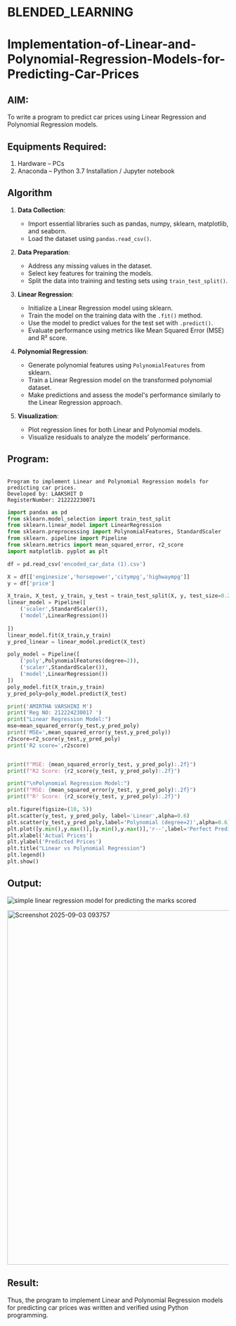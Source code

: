 # BLENDED_LEARNING
# Implementation-of-Linear-and-Polynomial-Regression-Models-for-Predicting-Car-Prices

## AIM:
To write a program to predict car prices using Linear Regression and Polynomial Regression models.

## Equipments Required:
1. Hardware – PCs
2. Anaconda – Python 3.7 Installation / Jupyter notebook

## Algorithm
1. **Data Collection**:  
   - Import essential libraries such as pandas, numpy, sklearn, matplotlib, and seaborn.  
   - Load the dataset using `pandas.read_csv()`.  

2. **Data Preparation**:  
   - Address any missing values in the dataset.  
   - Select key features for training the models.  
   - Split the data into training and testing sets using `train_test_split()`.  

3. **Linear Regression**:  
   - Initialize a Linear Regression model using sklearn.  
   - Train the model on the training data with the `.fit()` method.  
   - Use the model to predict values for the test set with `.predict()`.  
   - Evaluate performance using metrics like Mean Squared Error (MSE) and R² score.  

4. **Polynomial Regression**:  
   - Generate polynomial features using `PolynomialFeatures` from sklearn.  
   - Train a Linear Regression model on the transformed polynomial dataset.  
   - Make predictions and assess the model's performance similarly to the Linear Regression approach.  

5. **Visualization**:  
   - Plot regression lines for both Linear and Polynomial models.  
   - Visualize residuals to analyze the models' performance.  


## Program:
```

Program to implement Linear and Polynomial Regression models for predicting car prices.
Developed by: LAAKSHIT D
RegisterNumber: 212222230071

```
```python
import pandas as pd
from sklearn.model_selection import train_test_split
from sklearn.linear_model import LinearRegression
from sklearn.preprocessing import PolynomialFeatures, StandardScaler
from sklearn. pipeline import Pipeline
from sklearn.metrics import mean_squared_error, r2_score
import matplotlib. pyplot as plt
```

```python
df = pd.read_csv('encoded_car_data (1).csv')
```

```python
X = df[['enginesize','horsepower','citympg','highwaympg']]
y = df['price']
```

```python
X_train, X_test, y_train, y_test = train_test_split(X, y, test_size=0.2, random_state=42)
linear_model = Pipeline([
    ('scaler',StandardScaler()),
    ('model',LinearRegression())
    
])
linear_model.fit(X_train,y_train)
y_pred_linear = linear_model.predict(X_test)
```

```python
poly_model = Pipeline([
    ('poly',PolynomialFeatures(degree=2)),
    ('scaler',StandardScaler()),
    ('model',LinearRegression())
])
poly_model.fit(X_train,y_train)
y_pred_poly=poly_model.predict(X_test)
```

```python
print('AMIRTHA VARSHINI M')
print('Reg NO: 212224230017 ')
print("Linear Regression Model:")
mse=mean_squared_error(y_test,y_pred_poly)
print('MSE=',mean_squared_error(y_test,y_pred_poly))
r2score=r2_score(y_test,y_pred_poly)
print('R2 score=',r2score)


print(f"MSE: {mean_squared_error(y_test, y_pred_poly):.2f}")
print(f"R2 Score: {r2_score(y_test, y_pred_poly):.2f}")

print("\nPolynomial Regression Model:")
print(f"MSE: {mean_squared_error(y_test, y_pred_poly):.2f}")
print(f"R² Score: {r2_score(y_test, y_pred_poly):.2f}")

plt.figure(figsize=(10, 5))
plt.scatter(y_test, y_pred_poly, label='Linear',alpha=0.6)
plt.scatter(y_test,y_pred_poly,label='Polynomial (degree=2)',alpha=0.6)
plt.plot([y.min(),y.max()],[y.min(),y.max()],'r--',label='Perfect Predicton')
plt.xlabel('Actual Prices')
plt.ylabel('Predicted Prices')
plt.title("Linear vs Polynomial Regression")
plt.legend()
plt.show()
```

## Output:
![simple linear regression model for predicting the marks scored](sam.png)

<img width="1494" height="807" alt="Screenshot 2025-09-03 093757" src="https://github.com/user-attachments/assets/275ec55d-5760-4ece-9bca-64992b717f39" />


## Result:
Thus, the program to implement Linear and Polynomial Regression models for predicting car prices was written and verified using Python programming.
